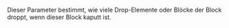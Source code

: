 Dieser Parameter bestimmt, wie viele Drop-Elemente oder Blöcke der Block droppt, wenn dieser Block kaputt ist.